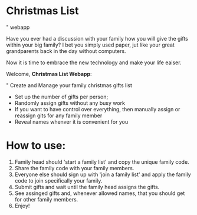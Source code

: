 # Christmas List 
" webapp

Have you ever had a discussion with your family how you will give the gifts within your big family? I bet you simply used paper, jut like your great grandparents back in the day without computers. 

Now it is time to embrace the new technology and make your life eaiser.

Welcome, **Christmas List Webapp**:

" Create and Manage your family christmas gifts list

- Set up the number of gifts per person;
- Randomly assign gifts without any busy work
- If you want to have control over everything, then manually assign or reassign gits for any family member
- Reveal names whenver it is convenient for you

# How to use:

1. Family head should 'start a family list' and copy the unique family code.
2. Share the family code with your family members.
3. Everyone else should sign up with 'join a family list' and apply the family code to join specifically your family.
4. Submit gifts and wait until the family head assigns the gifts.
5. See assinged gifts and, whenever allowed names, that you should get for other family members.
6. Enjoy!

 
